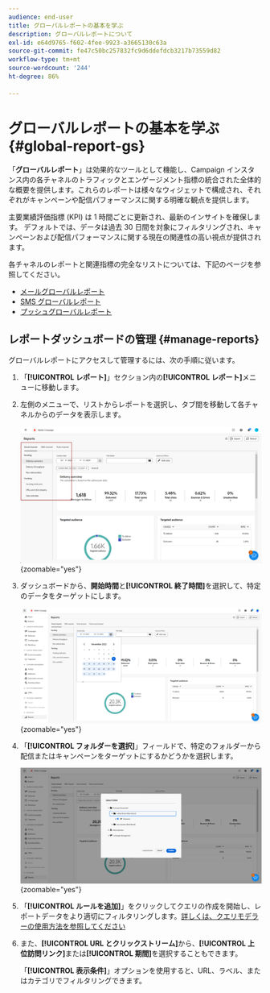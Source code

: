 ```yaml
---
audience: end-user
title: グローバルレポートの基本を学ぶ
description: グローバルレポートについて
exl-id: e64d9765-f602-4fee-9923-a3665130c63a
source-git-commit: fe47c50bc257832fc9d6ddefdcb3217b73559d82
workflow-type: tm+mt
source-wordcount: '244'
ht-degree: 86%

---
```


# グローバルレポートの基本を学ぶ {#global-report-gs}

「**グローバルレポート**」は効果的なツールとして機能し、Campaign インスタンス内の各チャネルのトラフィックとエンゲージメント指標の統合された全体的な概要を提供します。これらのレポートは様々なウィジェットで構成され、それぞれがキャンペーンや配信パフォーマンスに関する明確な観点を提供します。

主要業績評価指標 (KPI) は 1 時間ごとに更新され、最新のインサイトを確保します。 デフォルトでは、データは過去 30 日間を対象にフィルタリングされ、キャンペーンおよび配信パフォーマンスに関する現在の関連性の高い視点が提供されます。

各チャネルのレポートと関連指標の完全なリストについては、下記のページを参照してください。

* [メールグローバルレポート](global-report-email.md)
* [SMS グローバルレポート](global-report-sms.md)
* [プッシュグローバルレポート](global-report-push.md)

## レポートダッシュボードの管理 {#manage-reports}

グローバルレポートにアクセスして管理するには、次の手順に従います。

1. 「**[!UICONTROL レポート]**」セクション内の&#x200B;**[!UICONTROL レポート]**&#x200B;メニューに移動します。

1. 左側のメニューで、リストからレポートを選択し、タブ間を移動して各チャネルからのデータを表示します。

   ![](assets/global_report_manage_3.png){zoomable=&quot;yes&quot;}

1. ダッシュボードから、**開始時間**&#x200B;と&#x200B;**[!UICONTROL 終了時間]**&#x200B;を選択して、特定のデータをターゲットにします。

   ![](assets/global_report_manage_1.png){zoomable=&quot;yes&quot;}

1. 「**[!UICONTROL フォルダーを選択]**」フィールドで、特定のフォルダーから配信またはキャンペーンをターゲットにするかどうかを選択します。

   ![](assets/global_report_manage_2.png){zoomable=&quot;yes&quot;}

1. 「**[!UICONTROL ルールを追加]**」をクリックしてクエリの作成を開始し、レポートデータをより適切にフィルタリングします。[詳しくは、クエリモデラーの使用方法を参照してください](../query/query-modeler-overview.md)

1. また、**[!UICONTROL URL とクリックストリーム]**&#x200B;から、**[!UICONTROL 上位訪問リンク]**&#x200B;または&#x200B;**[!UICONTROL 期間]**&#x200B;を選択することもできます。

   「**[!UICONTROL 表示条件]**」オプションを使用すると、URL、ラベル、またはカテゴリでフィルタリングできます。
